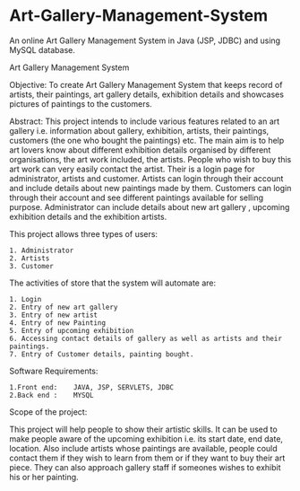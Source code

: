 # Art-Gallery-Management-System
An online Art Gallery Management System in Java (JSP, JDBC) and using MySQL database.



Art Gallery Management System


Objective: To create Art Gallery Management System that keeps record of artists, their paintings, art gallery details, exhibition details and showcases pictures of paintings to the customers.

Abstract: This project intends to include various features related to an art gallery i.e. information about gallery, exhibition, artists, their paintings, customers (the one who bought the paintings) etc. The main aim is to help art lovers know about different exhibition details organised by different organisations, the art work included, the artists. People who wish to buy this art work can very easily contact the artist. Their is a login page for administrator, artists and customer. Artists can login through their account and include details about new paintings made by them. Customers can login through their account and see different paintings available for selling purpose. Administrator can include details about new art gallery , upcoming exhibition details and the exhibition artists.



This project allows three types of users:

	1. Administrator
	2. Artists
	3. Customer



The activities of store that the system will automate are:

	1. Login
	2. Entry of new art gallery
	3. Entry of new artist
	4. Entry of new Painting
	5. Entry of upcoming exhibition
	6. Accessing contact details of gallery as well as artists and their paintings.
	7. Entry of Customer details, painting bought. 

Software Requirements:
	
	1.Front end:	JAVA, JSP, SERVLETS, JDBC
	2.Back end : 	MYSQL




Scope of the project: 

This project will help people to show their artistic skills. It can be used to make people aware of the upcoming exhibition i.e. its start date, end date, location. Also include artists whose paintings are available, people could contact them if they wish to learn from them or if they want to buy their art piece. They can also approach gallery staff if someones wishes to exhibit his or her painting. 

